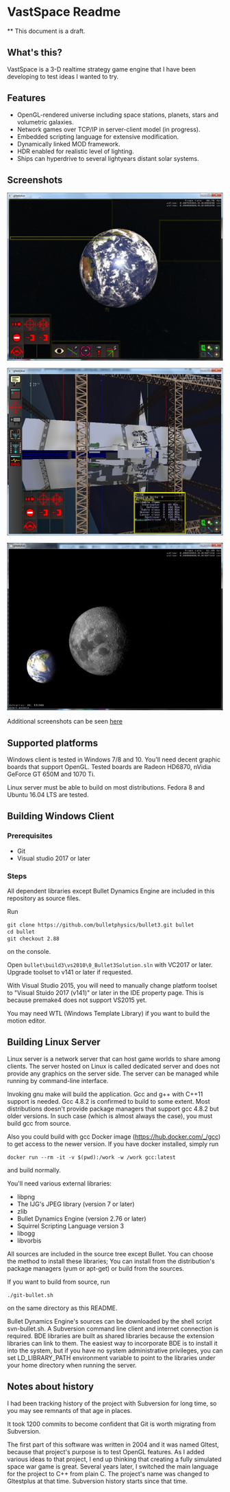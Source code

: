 
VastSpace Readme
================


** This document is a draft.


What's this?
------------

VastSpace is a 3-D realtime strategy game engine that I have
been developing to test ideas I wanted to try.


Features
--------

* OpenGL-rendered universe including space stations, planets,
  stars and volumetric galaxies.
* Network games over TCP/IP in server-client model (in progress).
* Embedded scripting language for extensive modification.
* Dynamically linked MOD framework.
* HDR enabled for realistic level of lighting.
* Ships can hyperdrive to several lightyears distant solar systems.


Screenshots
-----------

![Screenshot](images/gltestss0189.jpg)

![Screenshot](images/gltestss0230.jpg)

![Screenshot](images/gltestss0276.jpg)

Additional screenshots can be seen [here](http://msakuta.github.io/VastSpace/screenshots.html)

Supported platforms
-------------------

Windows client is tested in Windows 7/8 and 10.
You'll need decent graphic boards that support OpenGL.
Tested boards are Radeon HD6870, nVidia GeForce GT 650M and 1070 Ti.

Linux server must be able to build on most distributions.
Fedora 8 and Ubuntu 16.04 LTS are tested.




Building Windows Client
-----------------------

### Prerequisites

* Git
* Visual studio 2017 or later

### Steps

All dependent libraries except Bullet Dynamics Engine are
included in this repository as source files.

Run

```
git clone https://github.com/bulletphysics/bullet3.git bullet
cd bullet
git checkout 2.88
```

on the console.

Open `bullet\build3\vs2010\0_Bullet3Solution.sln` with VC2017 or later.
Upgrade toolset to v141 or later if requested.

With Visual Studio 2015, you will need to manually change
platform toolset to "Visual Stuido 2017 (v141)" or later in the IDE
property page.  This is because premake4 does not support
VS2015 yet.

You may need WTL (Windows Template Library) if you want to
build the motion editor.


Building Linux Server
---------------------

Linux server is a network server that can host game worlds
to share among clients.  The server hosted on Linux is called
dedicated server and does not provide any graphics on the
server side.  The server can be managed while running by
command-line interface.

Invoking gnu make will build the application.
Gcc and g++ with C++11 support is needed.
Gcc 4.8.2 is confirmed to build to some extent.
Most distributions doesn't provide package managers that
support gcc 4.8.2 but older versions.  In such case
(which is almost always the case), you must build gcc
from source.

Also you could build with gcc Docker image (https://hub.docker.com/_/gcc) to
get access to the newer version.
If you have docker installed, simply run

    docker run --rm -it -v $(pwd):/work -w /work gcc:latest

and build normally.

You'll need various external libraries:

* libpng
* The IJG's JPEG library (version 7 or later)
* zlib
* Bullet Dynamics Engine (version 2.76 or later)
* Squirrel Scripting Language version 3
* libogg
* libvorbis

All sources are included in the source tree except Bullet.
You can choose the method to install these libraries; You can
install from the distribution's package managers (yum or apt-get)
or build from the sources.

If you want to build from source, run

    ./git-bullet.sh

on the same directory as this README.

Bullet Dynamics Engine's sources can be downloaded by the shell script
svn-bullet.sh.  A Subversion command line client and internet connection
is required.  BDE libraries are built as shared libraries because the
extension libraries can link to them.  The easiest way to incorporate
BDE is to install it into the system, but if you have no system
administrative privileges, you can set LD_LIBRARY_PATH environment
variable to point to the libraries under your home directory when
running the server.


Notes about history
-------------------

I had been tracking history of the project with Subversion for long time,
so you may see remnants of that age in places.

It took 1200 commits to become confident that Git is worth migrating from
Subversion.

The first part of this software was written in 2004 and it was named Gltest,
because that project's purpose is to test OpenGL features.
As I added various ideas to that project, I end up thinking that creating
a fully simulated space war game is great.
Several years later, I switched the main language for the project to C++
from plain C.  The project's name was changed to Gltestplus at that time.
Subversion history starts since that time.
